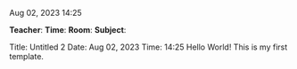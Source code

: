 Aug 02, 2023 14:25

**Teacher**:
**Time**:
**Room**:
**Subject**:

Title: Untitled 2 Date: Aug 02, 2023 Time: 14:25 Hello World! This is my first template.